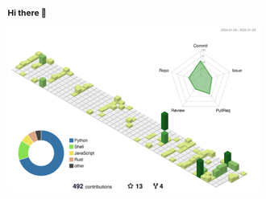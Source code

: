 ### Hi there 👋
<!-- <div>
  <img height="185" align="left" src="https://github-readme-stats.vercel.app/api?username=gesoges0&count_private=true&include_all_commits=true" />
  <img height="185" src="https://github-readme-stats.vercel.app/api/top-langs/?username=gesoges0&layout=compact&hide=jupyter%20notebook,css,html,javascript,Smarty,PostScript&show=reviews,discussions_started,discussions_answered,prs_merged,prs_merged_percentage" />
</div>
<img width="800" src="https://github-profile-trophy.vercel.app/?username=gesoges0&row=1" /> -->
<img width="500" src="./profile-3d-contrib/profile-green.svg">
